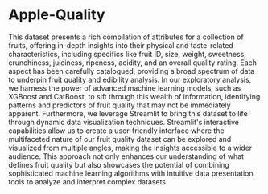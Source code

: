 # Apple-Quality

This dataset presents a rich compilation of attributes for a collection of fruits, offering in-depth insights into their physical and taste-related characteristics, including specifics like fruit ID, size, weight, sweetness, crunchiness, juiciness, ripeness, acidity, and an overall quality rating. Each aspect has been carefully catalogued, providing a broad spectrum of data to underpin fruit quality and edibility analysis. In our exploratory analysis, we harness the power of advanced machine learning models, such as XGBoost and CatBoost, to sift through this wealth of information, identifying patterns and predictors of fruit quality that may not be immediately apparent. Furthermore, we leverage Streamlit to bring this dataset to life through dynamic data visualization techniques. Streamlit's interactive capabilities allow us to create a user-friendly interface where the multifaceted nature of our fruit quality dataset can be explored and visualized from multiple angles, making the insights accessible to a wider audience. This approach not only enhances our understanding of what defines fruit quality but also showcases the potential of combining sophisticated machine learning algorithms with intuitive data presentation tools to analyze and interpret complex datasets.
